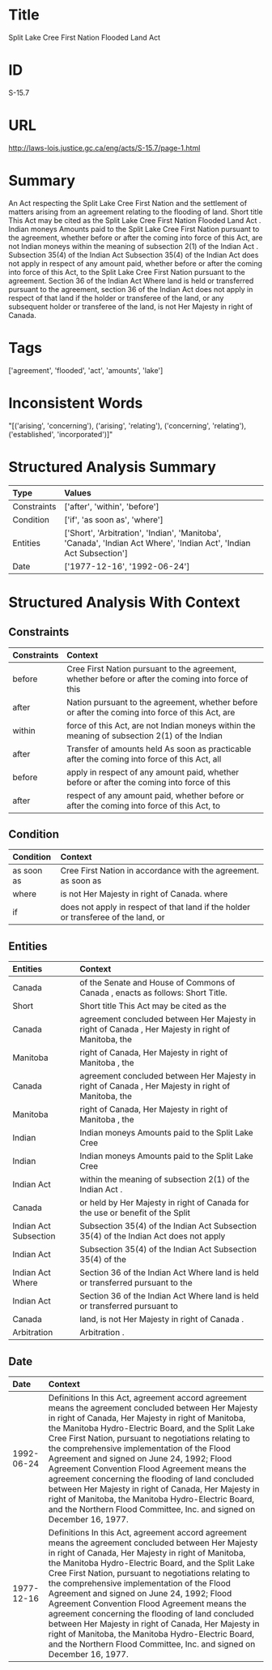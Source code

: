 # Title
Split Lake Cree First Nation Flooded Land Act


# ID
S-15.7

# URL
http://laws-lois.justice.gc.ca/eng/acts/S-15.7/page-1.html


# Summary
An Act respecting the Split Lake Cree First Nation and the settlement of matters arising from an agreement relating to the flooding of land.
Short title This Act may be cited as the  Split Lake Cree First Nation Flooded Land Act .
Indian moneys Amounts paid to the Split Lake Cree First Nation pursuant to the agreement, whether before or after the coming into force of this Act, are not Indian moneys within the meaning of subsection 2(1) of the  Indian Act .
Subsection 35(4) of the  Indian Act Subsection 35(4) of the  Indian Act  does not apply in respect of any amount paid, whether before or after the coming into force of this Act, to the Split Lake Cree First Nation pursuant to the agreement.
Section 36 of the  Indian Act Where land is held or transferred pursuant to the agreement, section 36 of the  Indian Act  does not apply in respect of that land if the holder or transferee of the land, or any subsequent holder or transferee of the land, is not Her Majesty in right of Canada.


# Tags
['agreement', 'flooded', 'act', 'amounts', 'lake']


# Inconsistent Words
"[('arising', 'concerning'), ('arising', 'relating'), ('concerning', 'relating'), ('established', 'incorporated')]"


# Structured Analysis Summary
| Type        | Values                                                                                                              |
|:------------|:--------------------------------------------------------------------------------------------------------------------|
| Constraints | ['after', 'within', 'before']                                                                                       |
| Condition   | ['if', 'as soon as', 'where']                                                                                       |
| Entities    | ['Short', 'Arbitration', 'Indian', 'Manitoba', 'Canada', 'Indian Act Where', 'Indian Act', 'Indian Act Subsection'] |
| Date        | ['1977-12-16', '1992-06-24']                                                                                        |


# Structured Analysis With Context
 


## Constraints
| Constraints   | Context                                                                                            |
|:--------------|:---------------------------------------------------------------------------------------------------|
| before        | Cree First Nation pursuant to the agreement, whether before or after the coming into force of this |
| after         | Nation pursuant to the agreement, whether before or after the coming into force of this Act, are   |
| within        | force of this Act, are not Indian moneys within the meaning of subsection 2(1) of the Indian       |
| after         | Transfer of amounts held As soon as practicable  after the coming into force of this Act, all      |
| before        | apply in respect of any amount paid, whether before or after the coming into force of this         |
| after         | respect of any amount paid, whether before or after the coming into force of this Act, to          |


## Condition
| Condition   | Context                                                                            |
|:------------|:-----------------------------------------------------------------------------------|
| as soon as  | Cree First Nation in accordance with the agreement. as soon as                     |
| where       | is not Her Majesty in right of Canada. where                                       |
| if          | does not apply in respect of that land if the holder or transferee of the land, or |


## Entities
| Entities              | Context                                                                                            |
|:----------------------|:---------------------------------------------------------------------------------------------------|
| Canada                | of the Senate and House of Commons of Canada , enacts as follows: Short Title.                     |
| Short                 | Short title This Act may be cited as the                                                           |
| Canada                | agreement concluded between Her Majesty in right of Canada , Her Majesty in right of Manitoba, the |
| Manitoba              | right of Canada, Her Majesty in right of Manitoba , the                                            |
| Canada                | agreement concluded between Her Majesty in right of Canada , Her Majesty in right of Manitoba, the |
| Manitoba              | right of Canada, Her Majesty in right of Manitoba , the                                            |
| Indian                | Indian moneys Amounts paid to the Split Lake Cree                                                  |
| Indian                | Indian moneys Amounts paid to the Split Lake Cree                                                  |
| Indian Act            | within the meaning of subsection 2(1) of the Indian Act  .                                         |
| Canada                | or held by Her Majesty in right of Canada for the use or benefit of the Split                      |
| Indian Act Subsection | Subsection 35(4) of the   Indian Act Subsection 35(4) of the Indian Act does not apply             |
| Indian Act            | Subsection 35(4) of the   Indian Act  Subsection 35(4) of the                                      |
| Indian Act Where      | Section 36 of the   Indian Act Where land is held or transferred pursuant to the                   |
| Indian Act            | Section 36 of the   Indian Act Where land is held or transferred pursuant to                       |
| Canada                | land, is not Her Majesty in right of Canada .                                                      |
| Arbitration           | Arbitration .                                                                                      |


## Date
| Date       | Context                                                                                                                                                                                                                                                                                                                                                                                                                                                                                                                                                                                                                                                        |
|:-----------|:---------------------------------------------------------------------------------------------------------------------------------------------------------------------------------------------------------------------------------------------------------------------------------------------------------------------------------------------------------------------------------------------------------------------------------------------------------------------------------------------------------------------------------------------------------------------------------------------------------------------------------------------------------------|
| 1992-06-24 | Definitions In this Act, agreement accord agreement  means the agreement concluded between Her Majesty in right of Canada, Her Majesty in right of Manitoba, the Manitoba Hydro-Electric Board, and the Split Lake Cree First Nation, pursuant to negotiations relating to the comprehensive implementation of the Flood Agreement and signed on June 24, 1992; Flood Agreement Convention Flood Agreement  means the agreement concerning the flooding of land concluded between Her Majesty in right of Canada, Her Majesty in right of Manitoba, the Manitoba Hydro-Electric Board, and the Northern Flood Committee, Inc. and signed on December 16, 1977. |
| 1977-12-16 | Definitions In this Act, agreement accord agreement  means the agreement concluded between Her Majesty in right of Canada, Her Majesty in right of Manitoba, the Manitoba Hydro-Electric Board, and the Split Lake Cree First Nation, pursuant to negotiations relating to the comprehensive implementation of the Flood Agreement and signed on June 24, 1992; Flood Agreement Convention Flood Agreement  means the agreement concerning the flooding of land concluded between Her Majesty in right of Canada, Her Majesty in right of Manitoba, the Manitoba Hydro-Electric Board, and the Northern Flood Committee, Inc. and signed on December 16, 1977. |


